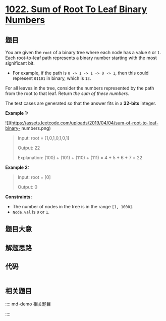 # [1022. Sum of Root To Leaf Binary Numbers](https://leetcode.com/problems/sum-of-root-to-leaf-binary-numbers/)

## 题目

You are given the `root` of a binary tree where each node has a value `0` or
`1`. Each root-to-leaf path represents a binary number starting with the most
significant bit.

  * For example, if the path is `0 -> 1 -> 1 -> 0 -> 1`, then this could represent `01101` in binary, which is `13`.

For all leaves in the tree, consider the numbers represented by the path from
the root to that leaf. Return _the sum of these numbers_.

The test cases are generated so that the answer fits in a **32-bits** integer.



**Example 1:**

![](https://assets.leetcode.com/uploads/2019/04/04/sum-of-root-to-leaf-binary-
numbers.png)

> Input: root = [1,0,1,0,1,0,1]
> 
> Output: 22
> 
> Explanation: (100) + (101) + (110) + (111) = 4 + 5 + 6 + 7 = 22

**Example 2:**

> Input: root = [0]
> 
> Output: 0

**Constraints:**

  * The number of nodes in the tree is in the range `[1, 1000]`.
  * `Node.val` is `0` or `1`.


## 题目大意

## 解题思路

## 代码

```javascript

```

## 相关题目

:::: md-demo 相关题目

::::
